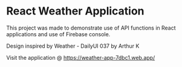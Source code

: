 # React Weather Application

This project was made to demonstrate use of API functions in React applications and use of Firebase console.

Design inspired by Weather - DailyUI 037 by Arthur K

Visit the application @ https://weather-app-7dbc1.web.app/